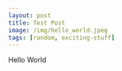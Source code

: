 ```yaml
---
layout: post
title: Test Post 
image: /img/hello_world.jpeg
tags: [random, exciting-stuff]
---
```

Hello World
